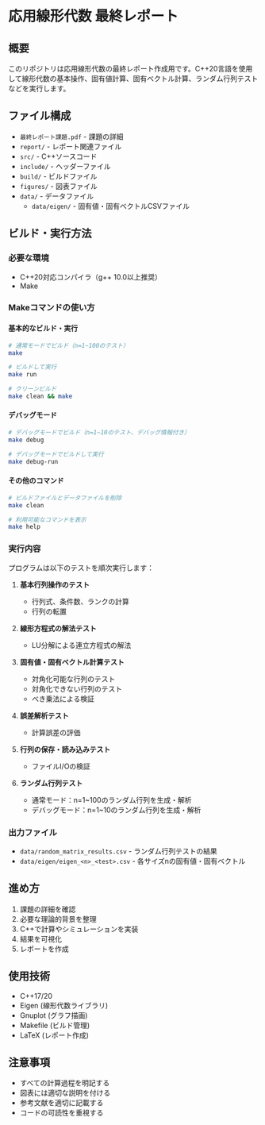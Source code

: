 # 応用線形代数 最終レポート

## 概要
このリポジトリは応用線形代数の最終レポート作成用です。C++20言語を使用して線形代数の基本操作、固有値計算、固有ベクトル計算、ランダム行列テストなどを実行します。

## ファイル構成
- `最終レポート課題.pdf` - 課題の詳細
- `report/` - レポート関連ファイル
- `src/` - C++ソースコード
- `include/` - ヘッダーファイル
- `build/` - ビルドファイル
- `figures/` - 図表ファイル
- `data/` - データファイル
  - `data/eigen/` - 固有値・固有ベクトルCSVファイル

## ビルド・実行方法

### 必要な環境
- C++20対応コンパイラ（g++ 10.0以上推奨）
- Make

### Makeコマンドの使い方

#### 基本的なビルド・実行
```bash
# 通常モードでビルド（n=1~100のテスト）
make

# ビルドして実行
make run

# クリーンビルド
make clean && make
```

#### デバッグモード
```bash
# デバッグモードでビルド（n=1~10のテスト、デバッグ情報付き）
make debug

# デバッグモードでビルドして実行
make debug-run
```

#### その他のコマンド
```bash
# ビルドファイルとデータファイルを削除
make clean

# 利用可能なコマンドを表示
make help
```

### 実行内容
プログラムは以下のテストを順次実行します：

1. **基本行列操作のテスト**
   - 行列式、条件数、ランクの計算
   - 行列の転置

2. **線形方程式の解法テスト**
   - LU分解による連立方程式の解法

3. **固有値・固有ベクトル計算テスト**
   - 対角化可能な行列のテスト
   - 対角化できない行列のテスト
   - べき乗法による検証

4. **誤差解析テスト**
   - 計算誤差の評価

5. **行列の保存・読み込みテスト**
   - ファイルI/Oの検証

6. **ランダム行列テスト**
   - 通常モード：n=1~100のランダム行列を生成・解析
   - デバッグモード：n=1~10のランダム行列を生成・解析

### 出力ファイル
- `data/random_matrix_results.csv` - ランダム行列テストの結果
- `data/eigen/eigen_<n>_<test>.csv` - 各サイズnの固有値・固有ベクトル
## 進め方
1. 課題の詳細を確認
2. 必要な理論的背景を整理
3. C++で計算やシミュレーションを実装
4. 結果を可視化
5. レポートを作成

## 使用技術
- C++17/20
- Eigen (線形代数ライブラリ)
- Gnuplot (グラフ描画)
- Makefile (ビルド管理)
- LaTeX (レポート作成)

## 注意事項
- すべての計算過程を明記する
- 図表には適切な説明を付ける
- 参考文献を適切に記載する
- コードの可読性を重視する
